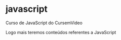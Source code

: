 # javascript
Curso de JavaScript do CursemVideo

Logo mais teremos conteúdos referentes a JavaScript
